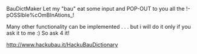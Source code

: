 BauDictMaker
Let my "bau" eat some input and POP-OUT to you all the !-pOSSIble%cOmBInAtions_!

Many other functionality can be implemented . . . but i will do it only if you ask it to me :) So ask 4 it!

http://www.hackubau.it/HackuBauDictionary

